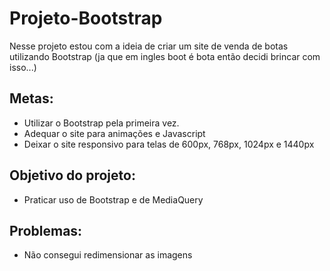 # Projeto-Bootstrap
Nesse projeto estou com a ideia de criar um site de venda de botas utilizando Bootstrap (ja que em ingles boot é bota então decidi brincar com isso...)

## Metas:
  - Utilizar o Bootstrap pela primeira vez.
  - Adequar o site para animações e Javascript
  - Deixar o site responsivo para telas de 600px, 768px, 1024px e 1440px

## Objetivo do projeto:
  - Praticar uso de Bootstrap e de MediaQuery

## Problemas:
  - Não consegui redimensionar as imagens
